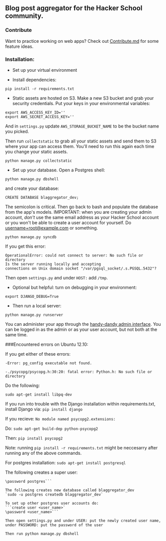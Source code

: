 ## Blog post aggregator for the Hacker School community. 

### Contribute

Want to practice working on web apps? Check out [Contribute.md](CONTRIBUTE.md) for some feature ideas. 

### Installation: 

- Set up your virtual environment

- Install dependencies:

`pip install -r requirements.txt`


- Static assets are hosted on S3. Make a new S3 bucket and grab your security credentials. Put your keys in your environmental variables: 

```
export AWS_ACCESS_KEY_ID=''
export AWS_SECRET_ACCESS_KEY=''
```

And in `settings.py` update `AWS_STORAGE_BUCKET_NAME` to be the bucket name you picked.

Then run `collectstatic` to grab all your static assets and send them to S3 where your app can access them. You'll need to run this again each time you change your static assets. 

`python manage.py collectstatic`

- Set up your database. Open a Postgres shell: 

`python manage.py dbshell`

and create your database: 

`CREATE DATABASE blaggregator_dev;`

The semicolon is critical. Then go back to bash and populate the database from the app's models. IMPORTANT: when you are creating your admin account, *don't* use the same email address as your Hacker School account or you won't be able to create a user account for yourself. Do username+root@example.com or something.

`python manage.py syncdb`

If you get this error: 

```
OperationalError: could not connect to server: No such file or directory
Is the server running locally and accepting
connections on Unix domain socket "/var/pgsql_socket/.s.PGSQL.5432"?
```

Then open `settings.py` and under `HOST:` add `/tmp`. 

- Optional but helpful: turn on debugging in your environment:

`export DJANGO_DEBUG=True`

- Then run a local server:

`python manage.py runserver`

You can administer your app through the [handy-dandy admin interface](http://localhost:8000/admin). You can be logged in as the admin or as your user account, but not both at the same time.

###Encountered errors on Ubuntu 12.10:

If you get either of these errors: 

```
-Error: pg_config executable not found.

-./psycopg/psycopg.h:30:20: fatal error: Python.h: No such file or directory
```

Do the following:

`sudo apt-get install libpq-dev`

If you run into trouble with the Django installation within requirements.txt, install Django via:
`pip install django`

If you recieve:
`No module named psycopg2.extensions:`

Do:
`sudo apt-get build-dep python-psycopg2`

Then:
`pip install psycopg2`

Note: running `pip install -r requirements.txt` might be neccesarry after running any of the above commands.

For postgres installation:
`sudo apt-get install postgresql`

The following creates a super user:
```sudo -u postgres psql postgres
\password postgres```

The following creates new database called blaggregator_dev
`sudo -u postgres createdb blaggregator_dev`

To set up other postgres user accounts do:
```create user <user_name>`
\password <user_name>```

Then open settings.py and under USER: put the newly created user name, under PASSWORD: put the password of the user

Then run python manage.py dbshell